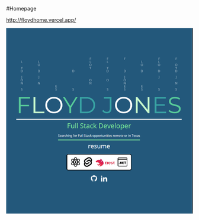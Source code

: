 #Homepage

http://floydhome.vercel.app/

![alt text](https://raw.githubusercontent.com/flooyd/portfolioo/refs/heads/main/public/images/Portfolio.PNG)
